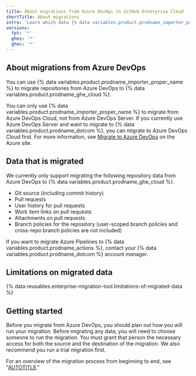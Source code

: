 ```yaml
---
title: About migrations from Azure DevOps to GitHub Enterprise Cloud
shortTitle: About migrations
intro: 'Learn which data {% data variables.product.prodname_importer_proper_name %} can migrate.'
versions:
  fpt: '*'
  ghes: '*'
  ghec: '*'
---
```


## About migrations from Azure DevOps

You can use {% data variables.product.prodname_importer_proper_name %} to migrate repositories from Azure DevOps to {% data variables.product.prodname_ghe_cloud %}.

You can only use {% data variables.product.prodname_importer_proper_name %} to migrate from Azure DevOps Cloud, not from Azure DevOps Server. If you currently use Azure DevOps Server and want to migrate to {% data variables.product.prodname_dotcom %}, you can migrate to Azure DevOps Cloud first. For more information, see [Migrate to Azure DevOps](https://azure.microsoft.com/en-us/services/devops/migrate/) on the Azure site.

## Data that is migrated

We currently only support migrating the following repository data from Azure DevOps to {% data variables.product.prodname_ghe_cloud %}.

- Git source (including commit history)
- Pull requests
- User history for pull requests
- Work item links on pull requests
- Attachments on pull requests
- Branch policies for the repository (user-scoped branch policies and cross-repo branch policies are not included)

If you want to migrate Azure Pipelines to {% data variables.product.prodname_actions %}, contact your {% data variables.product.prodname_dotcom %} account manager.

## Limitations on migrated data

{% data reusables.enterprise-migration-tool.limitations-of-migrated-data %}

## Getting started

Before you migrate from Azure DevOps, you should plan out how you will run your migration. Before migrating any data, you will need to choose someone to run the migration. You must grant that person the necessary access for both the source and the destination of the migration. We also recommend you run a trial migration first.

For an overview of the migration process from beginning to end, see "[AUTOTITLE](/migrations/using-github-enterprise-importer/migrating-from-azure-devops-to-github-enterprise-cloud/overview-of-a-migration-from-azure-devops-to-github-enterprise-cloud)."
